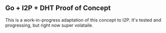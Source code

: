 ## Go + I2P + DHT Proof of Concept

This is a work-in-progress adaptation of this concept to I2P. It's tested
and progressing, but right now super volataile.
